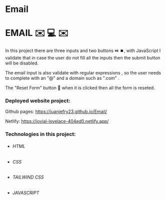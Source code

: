 # Email

# EMAIL  ✉️ 💻 ✉️

In this project there are three inputs and two buttons ⏯️ ⏹️, with JavaScript I validate that in case the user do not fill all the inputs then the submit button will be disabled.

The email input is also validate with regular expressions , so the user needs to complete with an "@" and a domain such as ".com" .

The "Reset Form" button 🔘 when it is clicked then all the form is reseted. 

### Deployed website project:

Github pages: https://juanjefry23.github.io/Email/

Netlify: https://jovial-lovelace-404ed0.netlify.app/


### Technologies in this project:
- ###### HTML
- ###### CSS
- ###### TAILWIND CSS
- ###### JAVASCRIPT

